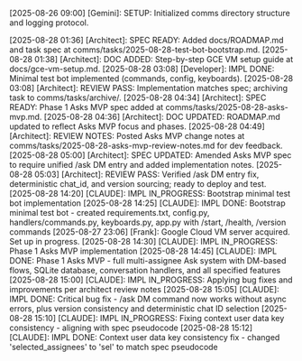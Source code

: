 <!-- Example log -->
[2025-08-26 09:00] [Gemini]: SETUP: Initialized comms directory structure and logging protocol.

<!-- example log -->
[2025-08-28 01:36] [Architect]: SPEC READY: Added docs/ROADMAP.md and task spec at comms/tasks/2025-08-28-test-bot-bootstrap.md.
[2025-08-28 01:38] [Architect]: DOC ADDED: Step-by-step GCE VM setup guide at docs/gce-vm-setup.md.
[2025-08-28 03:08] [Developer]: IMPL DONE: Minimal test bot implemented (commands, config, keyboards).
[2025-08-28 03:08] [Architect]: REVIEW PASS: Implementation matches spec; archiving task to comms/tasks/archive/.
[2025-08-28 04:34] [Architect]: SPEC READY: Phase 1 Asks MVP spec added at comms/tasks/2025-08-28-asks-mvp.md.
[2025-08-28 04:36] [Architect]: DOC UPDATED: ROADMAP.md updated to reflect Asks MVP focus and phases.
[2025-08-28 04:49] [Architect]: REVIEW NOTES: Posted Asks MVP change notes at comms/tasks/2025-08-28-asks-mvp-review-notes.md for dev feedback.
[2025-08-28 05:00] [Architect]: SPEC UPDATED: Amended Asks MVP spec to require unified /ask DM entry and added implementation notes.
[2025-08-28 05:03] [Architect]: REVIEW PASS: Verified /ask DM entry fix, deterministic chat_id, and version sourcing; ready to deploy and test.
[2025-08-28 14:20] [CLAUDE]: IMPL IN_PROGRESS: Bootstrap minimal test bot implementation
[2025-08-28 14:25] [CLAUDE]: IMPL DONE: Bootstrap minimal test bot - created requirements.txt, config.py, handlers/commands.py, keyboards.py, app.py with /start, /health, /version commands
[2025-08-27 23:06] [Frank]: Google Cloud VM server acquired. Set up in progress.
[2025-08-28 14:30] [CLAUDE]: IMPL IN_PROGRESS: Phase 1 Asks MVP implementation
[2025-08-28 14:45] [CLAUDE]: IMPL DONE: Phase 1 Asks MVP - full multi-assignee Ask system with DM-based flows, SQLite database, conversation handlers, and all specified features
[2025-08-28 15:00] [CLAUDE]: IMPL IN_PROGRESS: Applying bug fixes and improvements per architect review notes
[2025-08-28 15:05] [CLAUDE]: IMPL DONE: Critical bug fix - /ask DM command now works without async errors, plus version consistency and deterministic chat ID selection
[2025-08-28 15:10] [CLAUDE]: IMPL IN_PROGRESS: Fixing context user data key consistency - aligning with spec pseudocode
[2025-08-28 15:12] [CLAUDE]: IMPL DONE: Context user data key consistency fix - changed 'selected_assignees' to 'sel' to match spec pseudocode
